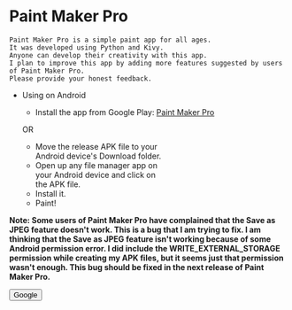 # Paint Maker Pro

```
Paint Maker Pro is a simple paint app for all ages.  
It was developed using Python and Kivy.  
Anyone can develop their creativity with this app.  
I plan to improve this app by adding more features suggested by users of Paint Maker Pro.  
Please provide your honest feedback.
```

* Using on Android
  * Install the app from Google Play: [Paint Maker Pro](https://play.google.com/store/apps/details?id=pranav.pooruli.pmp)
  
  OR
  
  * Move the release APK file to your  
  Android device's Download folder.
  * Open up any file manager app on  
  your Android device and click on  
  the APK file.
  * Install it.
  * Paint!

**Note: Some users of Paint Maker Pro have complained that the Save as JPEG feature doesn't work. This is a bug that I am trying to fix. I am thinking that the Save as JPEG feature isn't working because of some Android permission error. I did include the WRITE_EXTERNAL_STORAGE permission while creating my APK files, but it seems just that permission wasn't enough. This bug should be fixed in the next release of Paint Maker Pro.**

<button href='https://www.google.com'>Google</button>
